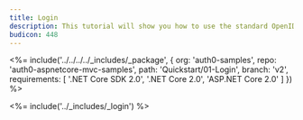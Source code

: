 ```yaml
---
title: Login
description: This tutorial will show you how to use the standard OpenID Connect middleware to add authentication to your web app.
budicon: 448
---
```


<%= include('../../../../_includes/_package', {
  org: 'auth0-samples',
  repo: 'auth0-aspnetcore-mvc-samples',
  path: 'Quickstart/01-Login',
  branch: 'v2',
  requirements: [
    '.NET Core SDK 2.0',
    '.NET Core 2.0',
    'ASP.NET Core 2.0'
  ]
}) %>

<%= include('../_includes/_login') %>
